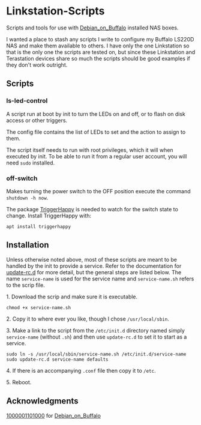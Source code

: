 # Linkstation-Scripts
Scripts and tools for use with [Debian\_on\_Buffalo](https://github.com/1000001101000/Debian_on_Buffalo) installed NAS boxes.

I wanted a place to stash any scripts I write to configure my Buffalo LS220D NAS and make them available to others.  I have only the one Linkstation so that is the only one the scripts are tested on, but since these Linkstation and Terastation devices share so much the scripts should be good examples if they don't work outright.

## Scripts

### ls-led-control

A script run at boot by init to turn the LEDs on and off, or to flash on disk access or other triggers.

The config file contains the list of LEDs to set and the action to assign to them.

The script itself needs to run with root privileges, which it will when executed by init.  To be able to run it from a regular user account, you will need `sudo` installed.


### off-switch

Makes turning the power switch to the OFF position execute the command `shutdown -h now`.

The package [TriggerHappy](http://manpages.ubuntu.com/manpages/bionic/man1/thd.1.html) is needed to watch for the switch state to change.  Install TriggerHappy with:

    apt install triggerhappy


## Installation

Unless otherwise noted above, most of these scripts are meant to be handled by the init to provide a service.  Refer to the documentation for [update-rc.d](https://manpages.debian.org/testing/init-system-helpers/update-rc.d.8.en.html) for more detail, but the general steps are listed below.  The name `service-name` is used for the service name and `service-name.sh` refers to the scrip file.

1\. Download the scrip and make sure it is executable.

    chmod +x service-name.sh

2\. Copy it to where ever you like, though I chose `/usr/local/sbin`.

3\. Make a link to the script from the `/etc/init.d` directory named simply `service-name` (without `.sh`) and then use `update-rc.d` to set it to start as a service.

    sudo ln -s /usr/local/sbin/service-name.sh /etc/init.d/service-name
    sudo update-rc.d service-name defaults

4\. If there is an accompanying `.conf` file then copy it to `/etc`.

5\. Reboot.


## Acknowledgments

[1000001101000](https://github.com/1000001101000) for  [Debian\_on\_Buffalo](https://github.com/1000001101000/Debian_on_Buffalo) 

